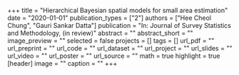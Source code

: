 +++
title = "Hierarchical Bayesian spatial models for small area estimation"
date = "2020-01-01"
publication_types = ["2"]
authors = ["Hee Cheol Chung", "Gauri Sankar Datta"]
publication = "In: Journal of Survey Statistics and Methodology, (in review)"
abstract = ""
abstract_short = ""
image_preview = ""
selected = false
projects = []
tags = []
url_pdf = ""
url_preprint = ""
url_code = ""
url_dataset = ""
url_project = ""
url_slides = ""
url_video = ""
url_poster = ""
url_source = ""
math = true
highlight = true
[header]
image = ""
caption = ""
+++
